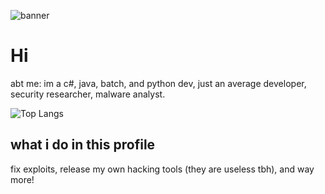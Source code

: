
![banner](https://i.pinimg.com/originals/0f/c5/7c/0fc57c690ae25c8687562de40b673cd2.gif)
# 
# Hi 
abt me: im a c#, java, batch, and python dev,
just an average developer,
security researcher, malware analyst.

![Top Langs](https://github-readme-stats.vercel.app/api/top-langs/?username=anuraghazra&exclude_repo=Cobalt,Lost-in-Translation,Soprano&langs_count=12)
## what i do in this profile
fix exploits,
release my own hacking tools (they are useless tbh),
and way more!
